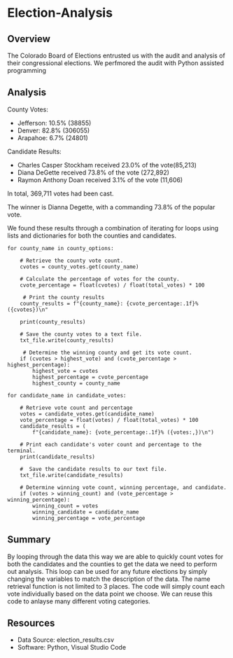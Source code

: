 # Election-Analysis

## Overview
   The Colorado Board of Elections entrusted us with the audit and analysis of their congressional elections. We perfmored the audit with Python assisted programming

## Analysis
County Votes:
- Jefferson: 10.5% (38855)
- Denver: 82.8% (306055)
- Arapahoe: 6.7% (24801)

Candidate Results:
- Charles Casper Stockham received 23.0% of the vote(85,213)
- Diana DeGette received 73.8%  of the vote (272,892)
- Raymon Anthony Doan received 3.1% of the vote (11,606)

In total, 369,711 votes had been cast.

The winner is Dianna Degette, with a commanding 73.8% of the popular vote.

We found these results through a combination of iterating for loops using lists and dictionaries for both the counties and candidates.

    for county_name in county_options:

        # Retrieve the county vote count.
        cvotes = county_votes.get(county_name)

        # Calculate the percentage of votes for the county.
        cvote_percentage = float(cvotes) / float(total_votes) * 100
        
         # Print the county results 
        county_results = f"{county_name}: {cvote_percentage:.1f}% ({cvotes})\n"

        print(county_results)
         
        # Save the county votes to a text file.
        txt_file.write(county_results)

         # Determine the winning county and get its vote count.
        if (cvotes > highest_vote) and (cvote_percentage > highest_percentage):
            highest_vote = cvotes
            highest_percentage = cvote_percentage
            highest_county = county_name
 
    for candidate_name in candidate_votes:

        # Retrieve vote count and percentage
        votes = candidate_votes.get(candidate_name)
        vote_percentage = float(votes) / float(total_votes) * 100
        candidate_results = (
            f"{candidate_name}: {vote_percentage:.1f}% ({votes:,})\n")

        # Print each candidate's voter count and percentage to the terminal.
        print(candidate_results)
        
        #  Save the candidate results to our text file.
        txt_file.write(candidate_results)

        # Determine winning vote count, winning percentage, and candidate.
        if (votes > winning_count) and (vote_percentage > winning_percentage):
            winning_count = votes
            winning_candidate = candidate_name
            winning_percentage = vote_percentage

## Summary

By looping through the data this way we are able to quickly count votes for both the candidates and the counties to get the data we need to perform out analysis. This loop can be used for any future elections by simply changing the variables to match the description of the data. The name retrieval function is not limited to 3 places. The code will simply count each vote individually based on the data point we choose. We can reuse this code to anlayse many different voting categories.

## Resources
- Data Source: election_results.csv
- Software: Python, Visual Studio Code
